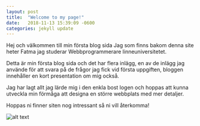 ```yaml
---
layout: post
title:  "Welcome to my page!"
date:   2018-11-13 15:39:09 -0600
categories: jekyll update
---
```

 
  



 
 Hej och välkommen till min första blog sida Jag som finns bakom denna site heter Fatma jag studerar Webbprogrammerare
linneuniversitetet. 

Detta är min första blog sida och det har flera inlägg, en av de inlägg jag använde
för att svara på de frågor jag fick vid första uppgiften,
bloggen innehåller en kort presentation om mig också. 

Jag har lagt allt jag lärde mig i den  enkla bost logen  och hoppas att kunna utveckla min förmåga att designa en större webbplats med mer detaljer.  

 Hoppas ni finner siten nog intressant så ni vill återkomma! 

 ![alt text](http://www.webdesignhot.com/wp-content/uploads/2012/09/Abstract-Blue-Flower-Background-Vector.jpg)







